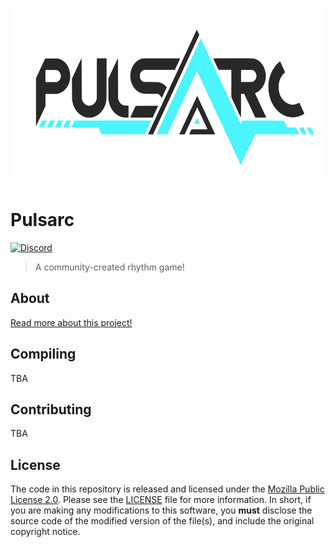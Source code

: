 <p align="center">
  <img width="626px" height="280px" src="assets/logo.png">
</p>

# Pulsarc
[![Discord](https://discordapp.com/api/guilds/486933399425122318/widget.png?style=shield)](https://discord.gg/SYfpvfJ)
>A community-created rhythm game!

## About
[Read more about this project!](docs/ABOUT.md)

## Compiling
TBA

## Contributing
TBA

## License
The code in this repository is released and licensed under the [Mozilla Public License 2.0](https://github.com/PulsarcGame/Pulsarc/blob/master/LICENSE). Please see the [LICENSE](https://github.com/PulsarcGame/Pulsarc/blob/master/LICENSE) file for more information. In short, if you are making any modifications to this software, you **must** disclose the source code of the modified version of the file(s), and include the original copyright notice.
